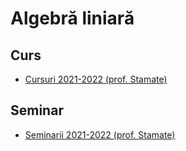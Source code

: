 # Algebră liniară

## Curs

- [Cursuri 2021-2022 (prof. Stamate)](https://drive.google.com/drive/folders/1BAF6F-dH9s69dtQ3suUnK7dIKLtVtjKs?usp=sharing)

## Seminar

- [Seminarii 2021-2022 (prof. Stamate)](https://drive.google.com/drive/folders/1UBOf-1E23wAIRhYCDqApeO8NG8kBm73t?usp=sharing)
